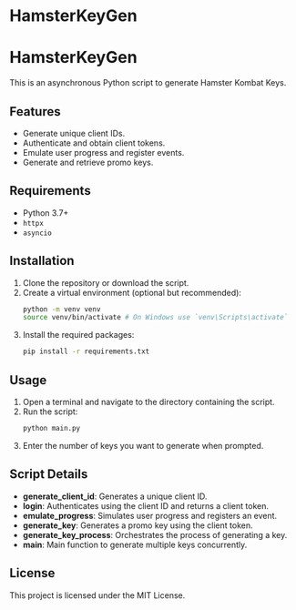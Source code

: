 # HamsterKeyGen

# HamsterKeyGen

This is an asynchronous Python script to generate Hamster Kombat Keys.

## Features
- Generate unique client IDs.
- Authenticate and obtain client tokens.
- Emulate user progress and register events.
- Generate and retrieve promo keys.

## Requirements
- Python 3.7+
- `httpx`
- `asyncio`

## Installation

1. Clone the repository or download the script.
2. Create a virtual environment (optional but recommended):
    ```sh
    python -m venv venv
    source venv/bin/activate # On Windows use `venv\Scripts\activate`
    ```
3. Install the required packages:
    ```sh
    pip install -r requirements.txt
    ```

## Usage

1. Open a terminal and navigate to the directory containing the script.
2. Run the script:
    ```sh
    python main.py
    ```
3. Enter the number of keys you want to generate when prompted.

## Script Details

- **generate_client_id**: Generates a unique client ID.
- **login**: Authenticates using the client ID and returns a client token.
- **emulate_progress**: Simulates user progress and registers an event.
- **generate_key**: Generates a promo key using the client token.
- **generate_key_process**: Orchestrates the process of generating a key.
- **main**: Main function to generate multiple keys concurrently.

## License
This project is licensed under the MIT License.

